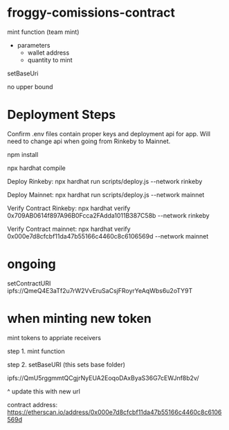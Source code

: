 # froggy-comissions-contract

mint function (team mint)
- parameters
    - wallet address 
    - quantity to mint 

setBaseUri

no upper bound

# Deployment Steps
Confirm .env files contain proper keys and deployment api for app.  Will need to change api when going from Rinkeby to Mainnet.

npm install 

npx hardhat compile

Deploy Rinkeby:  npx hardhat run scripts/deploy.js --network rinkeby

Deploy Mainnet:  npx hardhat run scripts/deploy.js --network mainnet

Verify Contract Rinkeby:  npx hardhat verify 0x709AB0614f897A96B0Fcca2FAdda1011B387C58b --network rinkeby

Verify Contract mainnet:  npx hardhat verify 0x000e7d8cfcbf11da47b55166c4460c8c6106569d --network mainnet

# ongoing 
setContractURI  ipfs://QmeQ4E3aTf2u7rW2VvEruSaCsjFRoyrYeAqWbs6u2oTY9T

# when minting new token 
mint tokens to appriate receivers

step 1. mint function

step 2. setBaseURI (this sets base folder)

ipfs://QmU5rggmmtQCgjrNyEUA2EoqoDAxByaS36G7cEWJnf8b2v/

^ update this with new url 

contract address: https://etherscan.io/address/0x000e7d8cfcbf11da47b55166c4460c8c6106569d